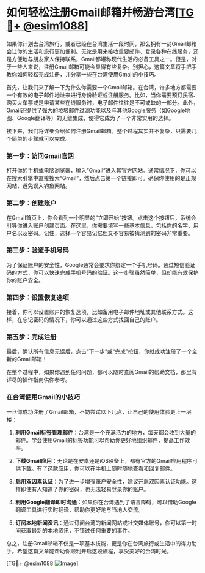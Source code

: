 # 如何轻松注册Gmail邮箱并畅游台湾[[TG💪+ @esim1088](https://t.me/s/esim1088)]

如果你计划去台湾旅行，或者已经在台湾生活一段时间，那么拥有一封Gmail邮箱会让你的生活和旅行更加便利。无论是用来接收重要邮件、登录各种在线服务，还是方便地与朋友家人保持联系，Gmail都堪称现代生活的必备工具之一。但是，对于一些人来说，注册Gmail邮箱可能会显得有些复杂。别担心，这篇文章将手把手教你如何轻松完成注册，并分享一些在台湾使用Gmail的小技巧。

首先，让我们来了解一下为什么你需要一个Gmail邮箱。在台湾，许多地方都需要一个有效的电子邮件地址来进行身份验证或注册服务。比如，当你需要预订民宿、购买火车票或是申请某些在线服务时，电子邮件往往是不可或缺的一部分。此外，Gmail还提供了强大的垃圾邮件过滤功能以及与其他Google服务（如Google地图、Google翻译等）的无缝集成，使得它成为了一个非常实用的选择。

接下来，我们将详细介绍如何注册Gmail邮箱。整个过程其实并不复杂，只需要几个简单的步骤就可以完成。

### 第一步：访问Gmail官网

打开你的手机或电脑浏览器，输入“Gmail”进入其官方网站。通常情况下，你可以在搜索引擎中直接搜索“Gmail”，然后点击第一个链接即可。确保你使用的是正规网站，避免误入钓鱼网站。

### 第二步：创建账户

在Gmail首页上，你会看到一个明显的“立即开始”按钮。点击这个按钮后，系统会引导你进入账户创建页面。在这里，你需要填写一些基本信息，包括你的名字、用户名以及密码。记住，选择一个容易记忆但又不容易被猜测到的密码非常重要。

### 第三步：验证手机号码

为了保证账户的安全性，Google通常会要求你绑定一个手机号码。通过短信验证码的方式，你可以快速完成手机号码的验证。这一步骤虽然简单，但却能有效保护你的账户安全。

### 第四步：设置恢复选项

接着，你可以设置账户的恢复选项，比如备用电子邮件地址或其他联系方式。这样，在忘记密码的情况下，你可以通过这些方式找回自己的账户。

### 第五步：完成注册

最后，确认所有信息无误后，点击“下一步”或“完成”按钮，你就成功注册了一个全新的Gmail邮箱！

在整个过程中，如果你遇到任何问题，都可以随时查阅Gmail的帮助文档，那里有详尽的操作指南供你参考。

### 在台湾使用Gmail的小技巧

一旦你成功注册了Gmail邮箱，不妨尝试以下几点，让自己的使用体验更上一层楼：

1. **利用Gmail标签管理邮件**：台湾是一个充满活力的地方，每天都会收到大量的邮件。学会使用Gmail的标签功能可以帮助你更好地组织邮件，提高工作效率。
   
2. **下载Gmail应用**：无论是在安卓还是iOS设备上，都有官方的Gmail应用程序可供下载。有了这款应用，你可以在手机上随时随地查看和回复邮件。

3. **启用双因素认证**：为了进一步增强账户安全性，建议开启双因素认证功能。这样即使有人知道了你的密码，也无法轻易登录你的账户。

4. **利用Google翻译即时沟通**：如果你在台湾遇到了语言障碍，可以借助Google翻译工具进行实时翻译，帮助你更好地与当地人交流。

5. **订阅本地新闻资讯**：通过订阅台湾的新闻网站或社交媒体账号，你可以第一时间获取最新的本地资讯，不错过任何重要的事件。

总之，注册Gmail邮箱不仅是一项基本技能，更是你在台湾旅行或生活中的得力助手。希望这篇文章能帮助你顺利开启这段旅程，享受美好的台湾时光。

[[TG💪+ @esim1088](https://t.me/s/esim1088) ![Image](https://i.postimg.cc/4NQfJmqS/Snipaste-2025-05-13-00-14-12.png)]